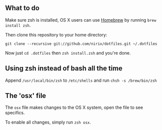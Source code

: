 ## What to do

Make sure zsh is installed, OS X users can use [Homebrew](http://mxcl.github.com/homebrew)
by running `brew install zsh`.

Then clone this repository to your home directory:

    git clone --recursive git://github.com/nirix/dotfiles.git ~/.dotfiles

Now just `cd .dotfiles` then `zsh install.zsh` and you're done.

## Using zsh instead of bash all the time

Append `/usr/local/bin/zsh` to `/etc/shells` and run `chsh -s /brew/bin/zsh`

## The 'osx' file

The `osx` file makes changes to the OS X system, open the file to see specifics.

To enable all changes, simply run `zsh osx`.
